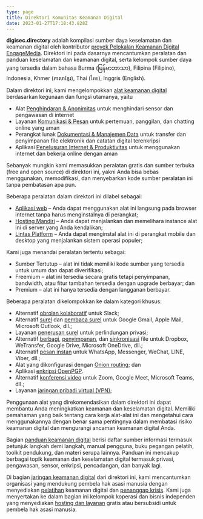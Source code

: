 ```yaml
---
type: page
title: Direktori Komunitas Keamanan Digital
date: 2023-01-27T17:18:43.828Z
---
```

**digisec.directory** adalah kompilasi sumber daya keselamatan dan keamanan digital oleh kontributor [proyek Pelokalan Keamanan Digital EngageMedia](https://engagemedia.org/projects/localization/). Direktori ini pada dasarnya mencantumkan peralatan dan panduan keselamatan dan keamanan digital, serta kelompok sumber daya yang tersedia dalam bahasa Burma (မြန်မာဘာသာ), Filipina (Filipino), Indonesia, Khmer (ភាសាខ្មែរ), Thai (ไทย), Inggris (English).

Dalam direktori ini, kami mengelompokkan [alat keamanan digital](/id/categories/alat-keamanan-digital/) berdasarkan kegunaan dan fungsi utamanya, yaitu

* Alat [Penghindaran & Anonimitas](/id/tags/penghindaran-anonimitas/) untuk menghindari sensor dan pengawasan di internet
* Layanan [Komunikasi & Pesan](/id/tags/komunikasi-pesan/) untuk pertemuan, panggilan, dan chatting online yang aman
* Perangkat lunak [Dokumentasi & Manajemen Data](/id/tags/dokumentasi-manajemen-data/) untuk transfer dan penyimpanan file elektronik dan catatan digital terenkripsi
* Aplikasi [Penelusuran Internet & Produktivitas](/id/tags/penelusuran-internet-produktivitas/) untuk menggunakan internet dan bekerja online dengan aman

Sebanyak mungkin kami memasukkan peralatan gratis dan sumber terbuka (free and open source) di direktori ini, yakni Anda bisa bebas menggunakan, memodifikasi, dan menyebarkan kode sumber peralatan ini tanpa pembatasan apa pun. 

Beberapa peralatan dalam direktori ini dilabel sebagai:

* [Aplikasi web](/id/tags/aplikasi-web/) – Anda dapat menggunakan alat ini langsung pada browser internet tanpa harus menginstalnya di perangkat;
* [Hosting Mandiri](/id/tags/hosting-mandiri/) – Anda dapat menjalankan dan memelihara instance alat ini di server yang Anda kendalikan;
* [Lintas Platform](/id/tags/lintas-platform/) – Anda dapat menginstal alat ini di perangkat mobile dan desktop yang menjalankan sistem operasi populer;

Kami juga menandai peralatan tertentu sebagai:

* Sumber Tertutup – alat ini tidak memiliki kode sumber yang tersedia untuk umum dan dapat diverifikasi;
* Freemium – alat ini tersedia secara gratis tetapi penyimpanan, bandwidth, atau fitur tambahan tersedia dengan upgrade berbayar; dan
* Premium – alat ini hanya tersedia dengan langganan berbayar.

Beberapa peralatan dikelompokkan ke dalam kategori khusus:

* Alternatif [obrolan kolaboratif](/id/categories/obrolan-kolaboratif) untuk Slack;
* Alternatif [surel](/id/categories/surel) dan [pembaca surel](/id/categories/pembaca-surel/) untuk Google Gmail, Apple Mail, Microsoft Outlook, dll.;
* Layanan [penerusan surel](/id/categories/email-forwarding/) untuk perlindungan privasi;
* Alternatif [berbagi](/id/categories/berbagi-file), [penyimpanan](/id/categories/penyimpanan-file), dan [sinkronisasi](/id/categories/sinkronisasi-file) file untuk Dropbox, WeTransfer, Google Drive, Microsoft OneDrive, dll.;
* Alternatif [pesan instan](/id/categories/pesan-instan) untuk WhatsApp, Messenger, WeChat, LINE, Viber, dll.;
* Alat yang dikonfigurasi dengan [Onion routing](/id/categories/onion-routing); dan
* Aplikasi [enkripsi OpenPGP](/id/categories/enkripsi-openpgp).
* Alternatif [konferensi video](/id/categories/konferensi-video) untuk Zoom, Google Meet, Microsoft Teams, dll.;
* Layanan [jaringan pribadi virtual (VPN)](/id/categories/jaringan-pribadi-virtual);

Penggunaan alat yang direkomendasikan dalam direktori ini dapat membantu Anda meningkatkan keamanan dan keselamatan digital. Memiliki pemahaman yang baik tentang cara kerja alat-alat ini dan mengetahui cara menggunakannya dengan benar sama pentingnya dalam membatasi risiko keamanan digital dan mengurangi ancaman keamanan digital Anda.

Bagian [panduan keamanan digital](/id/categories/panduan-keamanan-digital/) berisi daftar sumber informasi termasuk petunjuk langkah demi langkah, manual pengguna, buku pegangan pelatih, toolkit pendukung, dan materi serupa lainnya. Panduan ini mencakup berbagai topik keamanan dan keselamatan digital termasuk privasi, pengawasan, sensor, enkripsi, pencadangan, dan banyak lagi.

Di bagian [jaringan keamanan digital](/id/categories/jaringan-keamanan-digital/) dari direktori ini, kami mencantumkan organisasi yang mendukung pembela hak asasi manusia dengan menyediakan [pelatihan](/id/categories/pelatihan-keamanan-digital/) keamanan digital dan [penanggap krisis](/id/categories/penanggap-krisis-keamanan-digital/). Kami juga menyertakan ke dalam bagian ini kelompok koperasi dan bisnis independen yang menyediakan [hosting dan layanan](/id/categories/digital-security-service-providers/) gratis atau bersubsidi untuk pembela hak asasi manusia.